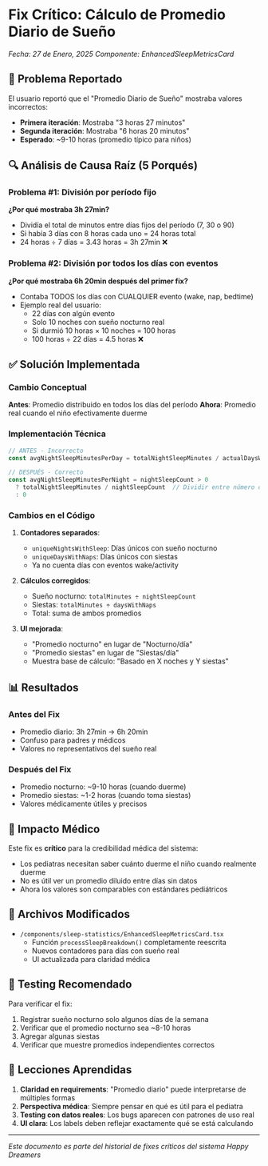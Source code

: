 # Fix Crítico: Cálculo de Promedio Diario de Sueño
*Fecha: 27 de Enero, 2025*
*Componente: EnhancedSleepMetricsCard*

## 🔴 Problema Reportado

El usuario reportó que el "Promedio Diario de Sueño" mostraba valores incorrectos:
- **Primera iteración**: Mostraba "3 horas 27 minutos" 
- **Segunda iteración**: Mostraba "6 horas 20 minutos"
- **Esperado**: ~9-10 horas (promedio típico para niños)

## 🔍 Análisis de Causa Raíz (5 Porqués)

### Problema #1: División por período fijo
**¿Por qué mostraba 3h 27min?**
- Dividía el total de minutos entre días fijos del período (7, 30 o 90)
- Si había 3 días con 8 horas cada uno = 24 horas total
- 24 horas ÷ 7 días = 3.43 horas = 3h 27min ❌

### Problema #2: División por todos los días con eventos
**¿Por qué mostraba 6h 20min después del primer fix?**
- Contaba TODOS los días con CUALQUIER evento (wake, nap, bedtime)
- Ejemplo real del usuario:
  - 22 días con algún evento
  - Solo 10 noches con sueño nocturno real
  - Si durmió 10 horas × 10 noches = 100 horas
  - 100 horas ÷ 22 días = 4.5 horas ❌

## ✅ Solución Implementada

### Cambio Conceptual
**Antes**: Promedio distribuido en todos los días del período
**Ahora**: Promedio real cuando el niño efectivamente duerme

### Implementación Técnica

```typescript
// ANTES - Incorrecto
const avgNightSleepMinutesPerDay = totalNightSleepMinutes / actualDaysWithData

// DESPUÉS - Correcto
const avgNightSleepMinutesPerNight = nightSleepCount > 0 
  ? totalNightSleepMinutes / nightSleepCount  // Dividir entre número de noches reales
  : 0
```

### Cambios en el Código

1. **Contadores separados**:
   - `uniqueNightsWithSleep`: Días únicos con sueño nocturno
   - `uniqueDaysWithNaps`: Días únicos con siestas
   - Ya no cuenta días con eventos wake/activity

2. **Cálculos corregidos**:
   - Sueño nocturno: `totalMinutes ÷ nightSleepCount`
   - Siestas: `totalMinutes ÷ daysWithNaps`
   - Total: suma de ambos promedios

3. **UI mejorada**:
   - "Promedio nocturno" en lugar de "Nocturno/día"
   - "Promedio siestas" en lugar de "Siestas/día"
   - Muestra base de cálculo: "Basado en X noches y Y siestas"

## 📊 Resultados

### Antes del Fix
- Promedio diario: 3h 27min → 6h 20min
- Confuso para padres y médicos
- Valores no representativos del sueño real

### Después del Fix
- Promedio nocturno: ~9-10 horas (cuando duerme)
- Promedio siestas: ~1-2 horas (cuando toma siestas)
- Valores médicamente útiles y precisos

## 🏥 Impacto Médico

Este fix es **crítico** para la credibilidad médica del sistema:
- Los pediatras necesitan saber cuánto duerme el niño cuando realmente duerme
- No es útil ver un promedio diluido entre días sin datos
- Ahora los valores son comparables con estándares pediátricos

## 📝 Archivos Modificados

- `/components/sleep-statistics/EnhancedSleepMetricsCard.tsx`
  - Función `processSleepBreakdown()` completamente reescrita
  - Nuevos contadores para días con sueño real
  - UI actualizada para claridad médica

## 🧪 Testing Recomendado

Para verificar el fix:
1. Registrar sueño nocturno solo algunos días de la semana
2. Verificar que el promedio nocturno sea ~8-10 horas
3. Agregar algunas siestas
4. Verificar que muestre promedios independientes correctos

## 🎯 Lecciones Aprendidas

1. **Claridad en requirements**: "Promedio diario" puede interpretarse de múltiples formas
2. **Perspectiva médica**: Siempre pensar en qué es útil para el pediatra
3. **Testing con datos reales**: Los bugs aparecen con patrones de uso real
4. **UI clara**: Los labels deben reflejar exactamente qué se está calculando

---

*Este documento es parte del historial de fixes críticos del sistema Happy Dreamers*